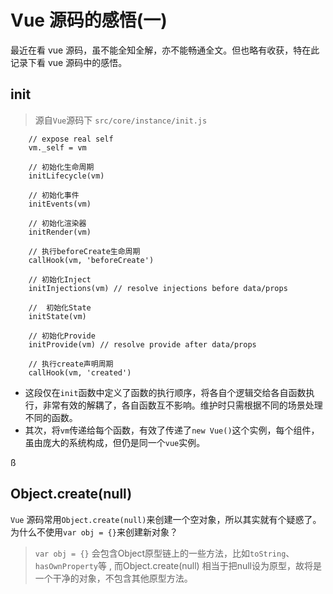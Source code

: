 # Vue 源码的感悟(一)

最近在看 vue 源码，虽不能全知全解，亦不能畅通全文。但也略有收获，特在此记录下看 vue 源码中的感悟。

## init

> 源自`Vue`源码下 `src/core/instance/init.js`

```
    // expose real self
    vm._self = vm

    // 初始化生命周期
    initLifecycle(vm)

    // 初始化事件
    initEvents(vm)

    // 初始化渲染器
    initRender(vm)

    // 执行beforeCreate生命周期
    callHook(vm, 'beforeCreate')

    // 初始化Inject
    initInjections(vm) // resolve injections before data/props

    //  初始化State
    initState(vm)

    // 初始化Provide
    initProvide(vm) // resolve provide after data/props

    // 执行create声明周期
    callHook(vm, 'created')
```

- 这段仅在`init`函数中定义了函数的执行顺序，将各自个逻辑交给各自函数执行，非常有效的解耦了，各自函数互不影响。维护时只需根据不同的场景处理不同的函数。
- 其次，将`vm`传递给每个函数，有效了传递了`new Vue()`这个实例，每个组件，虽由庞大的系统构成，但仍是同一个`vue`实例。

ß
## Object.create(null)
`Vue` 源码常用`Object.create(null)`来创建一个空对象，所以其实就有个疑惑了。  
为什么不使用`var obj = {}`来创建新对象？  
> `var obj = {}` 会包含Object原型链上的一些方法，比如`toString`、`hasOwnProperty`等 , 而Object.create(null) 相当于把null设为原型，故将是一个干净的对象，不包含其他原型方法。

## 

<Valine />